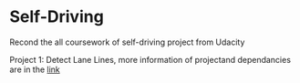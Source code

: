 # Self-Driving

Recond the all coursework of self-driving project from Udacity

Project 1: Detect Lane Lines,
more information of projectand dependancies are in the [link](https://github.com/udacity/CarND-LaneLines-P1)
